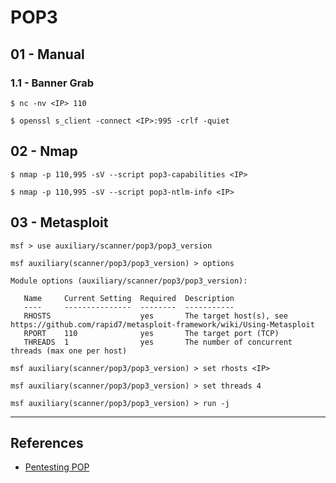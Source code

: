 # POP3

## 01 - Manual

### 1.1 - Banner Grab

`$ nc -nv <IP> 110`

`$ openssl s_client -connect <IP>:995 -crlf -quiet`

## 02 - Nmap

`$ nmap -p 110,995 -sV --script pop3-capabilities <IP>`

`$ nmap -p 110,995 -sV --script pop3-ntlm-info <IP>`

## 03 - Metasploit

```
msf > use auxiliary/scanner/pop3/pop3_version

msf auxiliary(scanner/pop3/pop3_version) > options

Module options (auxiliary/scanner/pop3/pop3_version):

   Name     Current Setting  Required  Description
   ----     ---------------  --------  -----------
   RHOSTS                    yes       The target host(s), see https://github.com/rapid7/metasploit-framework/wiki/Using-Metasploit
   RPORT    110              yes       The target port (TCP) 
   THREADS  1                yes       The number of concurrent threads (max one per host)

msf auxiliary(scanner/pop3/pop3_version) > set rhosts <IP>

msf auxiliary(scanner/pop3/pop3_version) > set threads 4

msf auxiliary(scanner/pop3/pop3_version) > run -j
```

---
## References

- [Pentesting POP](https://book.hacktricks.xyz/pentesting/pentesting-pop)